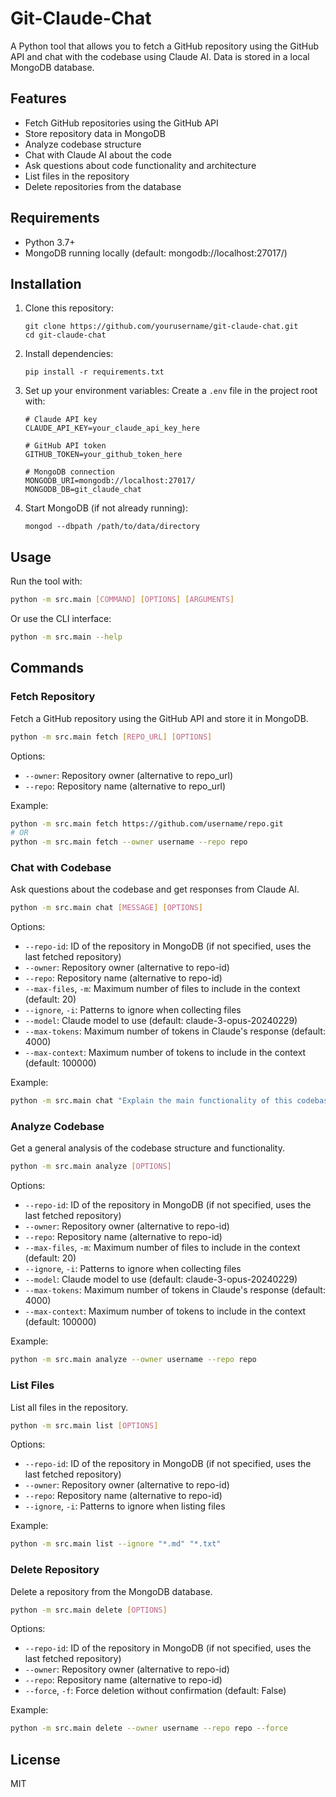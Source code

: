 # Git-Claude-Chat

A Python tool that allows you to fetch a GitHub repository using the GitHub API and chat with the codebase using Claude AI. Data is stored in a local MongoDB database.

## Features

- Fetch GitHub repositories using the GitHub API
- Store repository data in MongoDB
- Analyze codebase structure
- Chat with Claude AI about the code
- Ask questions about code functionality and architecture
- List files in the repository
- Delete repositories from the database

## Requirements

- Python 3.7+
- MongoDB running locally (default: mongodb://localhost:27017/)

## Installation

1. Clone this repository:
   ```
   git clone https://github.com/yourusername/git-claude-chat.git
   cd git-claude-chat
   ```

2. Install dependencies:
   ```
   pip install -r requirements.txt
   ```

3. Set up your environment variables:
   Create a `.env` file in the project root with:
   ```
   # Claude API key
   CLAUDE_API_KEY=your_claude_api_key_here

   # GitHub API token
   GITHUB_TOKEN=your_github_token_here

   # MongoDB connection
   MONGODB_URI=mongodb://localhost:27017/
   MONGODB_DB=git_claude_chat
   ```

4. Start MongoDB (if not already running):
   ```
   mongod --dbpath /path/to/data/directory
   ```

## Usage

Run the tool with:

```bash
python -m src.main [COMMAND] [OPTIONS] [ARGUMENTS]
```

Or use the CLI interface:

```bash
python -m src.main --help
```

## Commands

### Fetch Repository

Fetch a GitHub repository using the GitHub API and store it in MongoDB.

```bash
python -m src.main fetch [REPO_URL] [OPTIONS]
```

Options:
- `--owner`: Repository owner (alternative to repo_url)
- `--repo`: Repository name (alternative to repo_url)

Example:
```bash
python -m src.main fetch https://github.com/username/repo.git
# OR
python -m src.main fetch --owner username --repo repo
```

### Chat with Codebase

Ask questions about the codebase and get responses from Claude AI.

```bash
python -m src.main chat [MESSAGE] [OPTIONS]
```

Options:
- `--repo-id`: ID of the repository in MongoDB (if not specified, uses the last fetched repository)
- `--owner`: Repository owner (alternative to repo-id)
- `--repo`: Repository name (alternative to repo-id)
- `--max-files`, `-m`: Maximum number of files to include in the context (default: 20)
- `--ignore`, `-i`: Patterns to ignore when collecting files
- `--model`: Claude model to use (default: claude-3-opus-20240229)
- `--max-tokens`: Maximum number of tokens in Claude's response (default: 4000)
- `--max-context`: Maximum number of tokens to include in the context (default: 100000)

Example:
```bash
python -m src.main chat "Explain the main functionality of this codebase" --max-files 30
```

### Analyze Codebase

Get a general analysis of the codebase structure and functionality.

```bash
python -m src.main analyze [OPTIONS]
```

Options:
- `--repo-id`: ID of the repository in MongoDB (if not specified, uses the last fetched repository)
- `--owner`: Repository owner (alternative to repo-id)
- `--repo`: Repository name (alternative to repo-id)
- `--max-files`, `-m`: Maximum number of files to include in the context (default: 20)
- `--ignore`, `-i`: Patterns to ignore when collecting files
- `--model`: Claude model to use (default: claude-3-opus-20240229)
- `--max-tokens`: Maximum number of tokens in Claude's response (default: 4000)
- `--max-context`: Maximum number of tokens to include in the context (default: 100000)

Example:
```bash
python -m src.main analyze --owner username --repo repo
```

### List Files

List all files in the repository.

```bash
python -m src.main list [OPTIONS]
```

Options:
- `--repo-id`: ID of the repository in MongoDB (if not specified, uses the last fetched repository)
- `--owner`: Repository owner (alternative to repo-id)
- `--repo`: Repository name (alternative to repo-id)
- `--ignore`, `-i`: Patterns to ignore when listing files

Example:
```bash
python -m src.main list --ignore "*.md" "*.txt"
```

### Delete Repository

Delete a repository from the MongoDB database.

```bash
python -m src.main delete [OPTIONS]
```

Options:
- `--repo-id`: ID of the repository in MongoDB (if not specified, uses the last fetched repository)
- `--owner`: Repository owner (alternative to repo-id)
- `--repo`: Repository name (alternative to repo-id)
- `--force`, `-f`: Force deletion without confirmation (default: False)

Example:
```bash
python -m src.main delete --owner username --repo repo --force
```

## License

MIT
